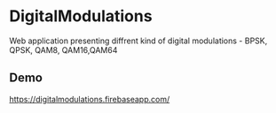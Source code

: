 # DigitalModulations
Web application presenting diffrent kind of digital modulations - BPSK, QPSK, QAM8, QAM16,QAM64

## Demo

https://digitalmodulations.firebaseapp.com/
